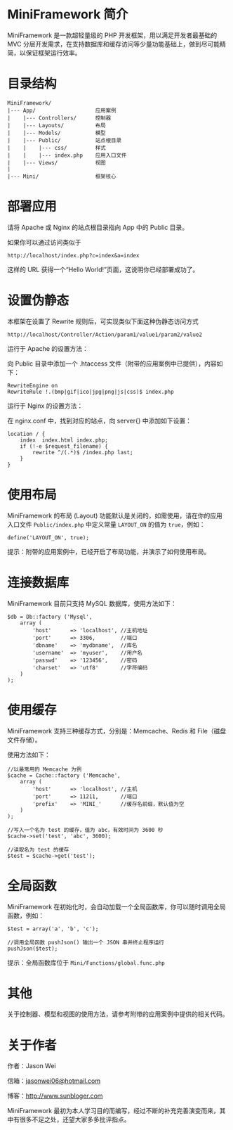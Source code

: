 MiniFramework 简介
====================

MiniFramework 是一款超轻量级的 PHP 开发框架，用以满足开发者最基础的 MVC 分层开发需求，在支持数据库和缓存访问等少量功能基础上，做到尽可能精简，以保证框架运行效率。

目录结构
====================

```
MiniFramework/
|--- App/                   应用案例
|    |--- Controllers/      控制器
|    |--- Layouts/          布局
|    |--- Models/           模型
|    |--- Public/           站点根目录
|    |    |--- css/         样式
|    |    |--- index.php    应用入口文件
|    |--- Views/            视图
|
|--- Mini/                  框架核心
```

部署应用
====================

请将 Apache 或 Nginx 的站点根目录指向 App 中的 Public 目录。

如果你可以通过访问类似于

`http://localhost/index.php?c=index&a=index`

这样的 URL 获得一个“Hello World!”页面，这说明你已经部署成功了。

设置伪静态
====================

本框架在设置了 Rewrite 规则后，可实现类似下面这种伪静态访问方式

`http://localhost/Controller/Action/param1/value1/param2/value2`

运行于 Apache 的设置方法：

向 Public 目录中添加一个 .htaccess 文件（附带的应用案例中已提供），内容如下：

```
RewriteEngine on
RewriteRule !.(bmp|gif|ico|jpg|png|js|css)$ index.php
```

运行于 Nginx 的设置方法：

在 nginx.conf 中，找到对应的站点，向 server{} 中添加如下设置：

```
location / {
    index  index.html index.php;
    if (!-e $request_filename) {
        rewrite ^/(.*)$ /index.php last;
    }
}
```

使用布局
====================

MiniFramework 的布局 (Layout) 功能默认是关闭的，如需使用，请在你的应用入口文件 `Public/index.php` 中定义常量 `LAYOUT_ON` 的值为 `true`，例如：

```
define('LAYOUT_ON', true);
```

提示：附带的应用案例中，已经开启了布局功能，并演示了如何使用布局。

连接数据库
====================

MiniFramework 目前只支持 MySQL 数据库，使用方法如下：

```
$db = Db::factory ('Mysql',
    array (
        'host'      => 'localhost', //主机地址
        'port'      => 3306,        //端口
        'dbname'    => 'mydbname',  //库名
        'username'  => 'myuser',    //用户名
        'passwd'    => '123456',    //密码
        'charset'   => 'utf8'       //字符编码
    )
);
```

使用缓存
====================

MiniFramework 支持三种缓存方式，分别是：Memcache、Redis 和 File（磁盘文件存储）。

使用方法如下：

```
//以最常用的 Memcache 为例
$cache = Cache::factory ('Memcache',
    array (
        'host'      => 'localhost', //主机
        'port'      => 11211,       //端口
        'prefix'    => 'MINI_'      //缓存名前缀，默认值为空
    )
);

//写入一个名为 test 的缓存，值为 abc，有效时间为 3600 秒
$cache->set('test', 'abc', 3600);

//读取名为 test 的缓存
$test = $cache->get('test');
```

全局函数
====================

MiniFramework 在初始化时，会自动加载一个全局函数库，你可以随时调用全局函数，例如：

```
$test = array('a', 'b', 'c');

//调用全局函数 pushJson() 输出一个 JSON 串并终止程序运行
pushJson($test);
```

提示：全局函数库位于 `Mini/Functions/global.func.php`

其他
====================

关于控制器、模型和视图的使用方法，请参考附带的应用案例中提供的相关代码。

关于作者
====================

作者：Jason Wei

信箱：jasonwei06@hotmail.com

博客：http://www.sunbloger.com

MiniFramework 最初为本人学习目的而编写，经过不断的补充完善演变而来，其中有很多不足之处，还望大家多多批评指点。